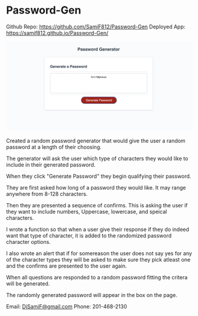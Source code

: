 # Password-Gen
Github Repo: https://github.com/SamiF812/Password-Gen
Deployed App: https://samif812.github.io/Password-Gen/

![Password-gen](./Assets/Password-gen.png)










Created a random password generator that would give the user a random password at a length of their choosing.

The generator will ask the user which type of characters they would like to include in their generated password.

When they click "Generate Password" they begin qualifying their password.

They are first asked how long of a password they would like. It may range anywhere from 8-128 characters.

Then they are presented a sequence of confirms. This is asking the user if they want to include numbers, Uppercase, lowercase, and speical characters.

I wrote a function so that when a user give their response if they do indeed want that type of character, it is added to the randomized password character options.

I also wrote an alert that if for somereason the user does not say yes for any of the character types they will be asked to make sure they pick atleast one and the confirms are presented to the user again.

When all questions are responded to a random password fitting the critera will be generated.

The randomly generated password will appear in the box on the page.

Email: DjSamiF@gmail.com
Phone: 201-468-2130
